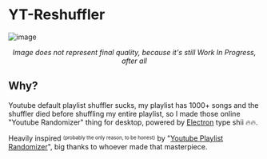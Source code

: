 
# YT-Reshuffler
![image](https://github.com/user-attachments/assets/d07736b5-7eab-4326-8c6e-ba7c3911b1bf)
<p align=center> <i>Image does not represent final quality, because it's still Work In Progress, after all </i></p>

## Why?
Youtube default playlist shuffler sucks, my playlist has 1000+ songs and the shuffler died before shuffling my entire playlist, so I made those online "Youtube Randomizer" thing for desktop, powered by [Electron](https://www.electronjs.org/) type shii 🔥🔥.

Heavily inspired <sup><sub>(probably the only reason, to be honest)</sub></sup> by "[Youtube Playlist Randomizer](https://youtube-playlist-randomizer.bitbucket.io/)", big thanks to whoever made that masterpiece.

